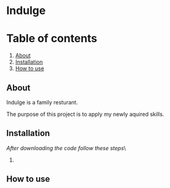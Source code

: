# Indulge

# Table of contents

1. [About](#about)
2. [Installation](#install)
3. [How to use](#howTo)


## About <a name="about"></a>

Indulge is a family resturant. 

The purpose of this project is to apply my newly aquired skills.

## Installation <a name="install"></a>

*After downloading the code follow these steps*\

1. 



## How to use   <a name="howTo"></a>



